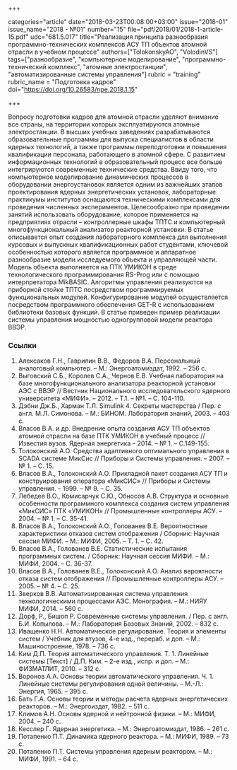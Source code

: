 +++

categories="article"
date="2018-03-23T00:08:00+03:00"
issue="2018-01"
issue_name="2018 - №01"
number="15"
file="pdf/2018/01/2018-1-article-15.pdf"
udc="681.5.017"
title="Реализация принципа разнообразия программно-технических комплексов АСУ ТП объектов атомной отрасли в учебном процессе"
authors=["TolokonskyAO", "VolodinVS"]
tags=["разнообразие", "компьютерное моделирование", "программно-технический комплекс", "атомные электростанции", "автоматизированные системы управления"]
rubric = "training"
rubric_name = "Подготовка кадров"
doi="https://doi.org/10.26583/npe.2018.1.15"

+++

Вопросу подготовки кадров для атомной отрасли уделяют внимание все страны, на территории которых эксплуатируются атомные электростанции. В высших учебных заведениях разрабатываются образовательные программы для выпуска специалистов в области ядерных технологий, а также программы переподготовки и повышения квалификации персонала, работающего в атомной сфере. С развитием информационных технологий в образовательный процесс все больше интегрируются современные технические средства. Ввиду того, что компьютерное моделирование динамических процессов в оборудовании энергоустановок является одним из важнейших этапов проектирования ядерных энергетических установок, лабораторные практикумы институтов оснащаются техническими комплексами для проведения численных экспериментов. Целесообразно при проведении занятий использовать оборудование, которое применяется на предприятиях отрасли – контроллерные шкафы ТПТС и компьютерный многофункциональный анализатор реакторной установки. В статье описывается опыт создания лабораторного комплекса для выполнения курсовых и выпускных квалификационных работ студентами, ключевой особенностью которого является программное и аппаратное разнообразие модели исследуемого объекта и управляющей части. Модель объекта выполняется на ПТК УМИКОН в среде технологического программирования RS-Prog или с помощью интерпретатора MikBASIC. Алгоритмы управления реализуются на приборной стойке ТПТС посредством программируемых функциональных модулей. Конфигурирование модулей осуществляется посредством программного обеспечения GET-R с использованием библиотеки базовых функций. В статье приведен пример реализации системы управления мощностью одногрупповой модели реактора ВВЭР.

### Ссылки

1. Алексаков Г.Н., Гаврилин В.В., Федоров В.А. Персональный аналоговый компьютер. – М.: Энергоатомиздат, 1992. – 256 с.
2. Выговский С.Б., Королев С.А., Чернов Е.В. Учебная лаборатория на базе многофункционального анализатора реакторной установки АЭС с ВВЭР // Вестник Национального исследовательского ядерного университета «МИФИ». – 2012. – Т.1. – №1. – С. 104-110.
3. Дэбни Дж.Б., Харман Т.Л. Simulink 4. Секреты мастерства / Пер. с англ. М.Л. Симонова. – М.: БИНОМ. Лаборатория знаний, 2003. – 403 с.
4. Власов В.А. и др. Внедрение опыта создания АСУ ТП объектов атомной отрасли на базе ПТК УМИКОН в учебный процесс // Известия вузов. Ядерная энергетика – 2014. – № 1. – С.149-155.
5. Толоконский А.О. Средства адаптивного оптимального управления в SCADA системе МикСис // Приборы и Системы управления. – 2007. – № 1. – С. 15.
6. Власов В.А., Толоконский А.О. Прикладной пакет создания АСУ ТП и конструирования оператора «МикСИС» // Приборы и Системы управления. – 1999. – № 9. – С. 35.
7. Лебедев В.О., Комисарчук С.Ю., Обносов А.В. Структура и основные особенности программного комплекса создания систем управления «МикСИС» ПТК «УМИКОН» // Промышленные контроллеры АСУ. – 2004. – № 1. – С. 35-41.
8. Власов В.А., Толоконский А.О., Голованев В.Е. Вероятностные характеристики отказов систем отображения / Сборник: Научная сессия МИФИ. – М.: МИФИ, 2005. – Т. 1. – С. 42.
9. Власов В.А., Голованев В.Е. Статистические испытания программных систем. / Сборник: Научная сессия МИФИ. – М.: МИФИ, 2004. – С. 36-37.
10. Власов В.А., Голованев В.Е., Толоконский А.О. Анализ вероятности отказа систем отображения // Промышленные контроллеры АСУ. – 2005. – № 4. – С. 25.
11. Зверков В.В. Автоматизированная система управления технологическими процессами АЭС. Монография. – М.: НИЯУ МИФИ, 2014. – 560 с.
12. Дорф, Р., Бишоп Р. Современные системы управления. / Пер. с англ. Б.И. Копылова. – М.: Лаборатория Базовых Знаний, 2002. – 832 с.
13. Иващенко Н.Н. Автоматическое регулирование. Теория и элементы систем / Учебник для втузов, 4-е изд., перераб. и доп. – М.: Машиностроение, 1978. – 736 с.
14. Ким Д.П. Теория автоматического управления. Т. 1. Линейные системы [Текст] / Д.П. Ким. – 2-е изд., испр. и доп. – М.: ФИЗМАТЛИТ, 2010. – 312 с.
15. Воронов А.А. Основы теории автоматического управления. Ч. 1. Линейные системы регулирования одной величины. – М.-Л.: Энергия, 1965. – 395 с.
16. Бать Г.А. Основы теории и методы расчета ядерных энергетических реакторов. – М.: Энергоиздат, 1982. – 511 с.
17. Климов А.Н. Основы ядерной и нейтронной физики. – М.: МИФИ, 2004. – 240 с.
18. Кесслер Г. Ядерная энергетика. – М.: Энергоатомиздат, 1986. – 261 с.
19. Потапенко П.Т. Динамика ядерного реактора. – М.: МИФИ, 1989. – 73 с.
20. Потапенко П.Т. Системы управления ядерным реактором. – М.: МИФИ, 1991. – 64 с.